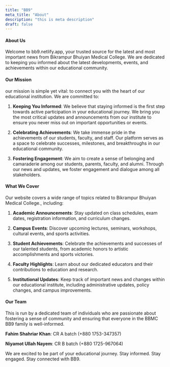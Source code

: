```yaml
---
title: "BB9"
meta_title: "About"
description: "this is meta description"
draft: false
---
```


#### About Us
Welcome to bb9.netlify.app, your trusted source for the latest and most important news from Bikrampur Bhuiyan Medical College. We are dedicated to keeping you informed about the latest developments, events, and achievements within our educational community.

#### Our Mission
our mission is simple yet vital: to connect you with the heart of our educational institution. We are committed to:

1. **Keeping You Informed**: We believe that staying informed is the first step towards active participation in your educational journey. We bring you the most critical updates and announcements from our institute to ensure you never miss out on important opportunities or events.

2. **Celebrating Achievements**: We take immense pride in the achievements of our students, faculty, and staff. Our platform serves as a space to celebrate successes, milestones, and breakthroughs in our educational community.

3. **Fostering Engagement**: We aim to create a sense of belonging and camaraderie among our students, parents, faculty, and alumni. Through our news and updates, we foster engagement and dialogue among all stakeholders.

#### What We Cover
Our website covers a wide range of topics related to Bikrampur Bhuiyan Medical College., including:

1. **Academic Announcements**:
Stay updated on class schedules, exam dates, registration information, and curriculum changes.

2. **Campus Events**:
Discover upcoming lectures, seminars, workshops, cultural events, and sports activities.

3. **Student Achievements**:
Celebrate the achievements and successes of our talented students, from academic honors to artistic accomplishments and sports victories.

4. **Faculty Highlights**:
Learn about our dedicated educators and their contributions to education and research.

5. **Institutional Updates**:
Keep track of important news and changes within our educational institute, including administrative updates, policy changes, and campus improvements.

#### Our Team
This is run by a dedicated team of individuals who are passionate about fostering a sense of community and ensuring that everyone in the BBMC BB9 family is well-informed.

 **Fahim Shahriar Khan**: CR A batch (+880 1753-347357) 

 **Niyamot Ullah Nayem**: CR B batch (+880 1725-967064)

We are excited to be part of your educational journey.
Stay informed. Stay engaged. Stay connected with BB9.

